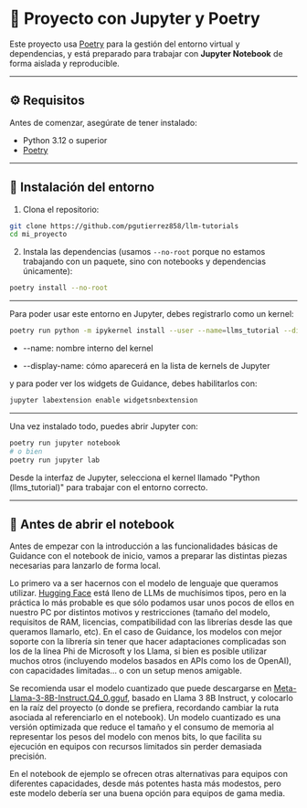 # 📘 Proyecto con Jupyter y Poetry

Este proyecto usa [Poetry](https://python-poetry.org/) para la gestión del entorno virtual y dependencias, y está preparado para trabajar con **Jupyter Notebook** de forma aislada y reproducible.

---

## ⚙️ Requisitos

Antes de comenzar, asegúrate de tener instalado:

- Python 3.12 o superior
- [Poetry](https://python-poetry.org/docs/#installation)

---

## 🚀 Instalación del entorno

1. Clona el repositorio:

```bash
git clone https://github.com/pgutierrez858/llm-tutorials
cd mi_proyecto
```

2. Instala las dependencias (usamos `--no-root` porque no estamos trabajando con un paquete, sino con notebooks y dependencias únicamente):

```bash
poetry install --no-root
```

---

Para poder usar este entorno en Jupyter, debes registrarlo como un kernel:

```bash
poetry run python -m ipykernel install --user --name=llms_tutorial --display-name "Python (llms_tutorial)"
```

+ --name: nombre interno del kernel

+ --display-name: cómo aparecerá en la lista de kernels de Jupyter

y para poder ver los widgets de Guidance, debes habilitarlos con:

```bash
jupyter labextension enable widgetsnbextension
```

---

Una vez instalado todo, puedes abrir Jupyter con:
```bash
poetry run jupyter notebook
# o bien
poetry run jupyter lab
```

Desde la interfaz de Jupyter, selecciona el kernel llamado "Python (llms_tutorial)" para trabajar con el entorno correcto.


---

## 📂 Antes de abrir el notebook

Antes de empezar con la introducción a las funcionalidades básicas de Guidance con el notebook de inicio, vamos a preparar las distintas piezas necesarias para lanzarlo de forma local.

Lo primero va a ser hacernos con el modelo de lenguaje que queramos utilizar. [Hugging Face](https://huggingface.co/models?other=LLM) está lleno de LLMs de muchísimos tipos, pero en la práctica lo más probable es que sólo podamos usar unos pocos de ellos en nuestro PC por distintos motivos y restricciones (tamaño del modelo, requisitos de RAM, licencias, compatibilidad con las librerías desde las que queramos llamarlo, etc). En el caso de Guidance, los modelos con mejor soporte con la librería sin tener que hacer adaptaciones complicadas son los de la línea Phi de Microsoft y los Llama, si bien es posible utilizar muchos otros (incluyendo modelos basados en APIs como los de OpenAI), con capacidades limitadas… o con un setup menos amigable.

Se recomienda usar el modelo cuantizado que puede descargarse en [Meta-Llama-3-8B-Instruct.Q4_0.gguf](https://huggingface.co/QuantFactory/Meta-Llama-3-8B-Instruct-GGUF/blob/main/Meta-Llama-3-8B-Instruct.Q4_0.gguf), basado en Llama 3 8B Instruct, y colocarlo en la raíz del proyecto (o donde se prefiera, recordando cambiar la ruta asociada al referenciarlo en el notebook). Un modelo cuantizado es una versión optimizada que reduce el tamaño y el consumo de memoria al representar los pesos del modelo con menos bits, lo que facilita su ejecución en equipos con recursos limitados sin perder demasiada precisión.

En el notebook de ejemplo se ofrecen otras alternativas para equipos con diferentes capacidades, desde más potentes hasta más modestos, pero este modelo debería ser una buena opción para equipos de gama media.
